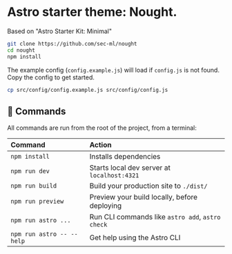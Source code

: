 # Astro starter theme: Nought.

Based on "Astro Starter Kit: Minimal"

```sh
git clone https://github.com/sec-ml/nought
cd nought
npm install
```

The example config (`config.example.js`) will load if `config.js` is not found. Copy the config to get started.

```sh
cp src/config/config.example.js src/config/config.js
```

## 🧞 Commands

All commands are run from the root of the project, from a terminal:

| Command                   | Action                                           |
| :------------------------ | :----------------------------------------------- |
| `npm install`             | Installs dependencies                            |
| `npm run dev`             | Starts local dev server at `localhost:4321`      |
| `npm run build`           | Build your production site to `./dist/`          |
| `npm run preview`         | Preview your build locally, before deploying     |
| `npm run astro ...`       | Run CLI commands like `astro add`, `astro check` |
| `npm run astro -- --help` | Get help using the Astro CLI                     |
